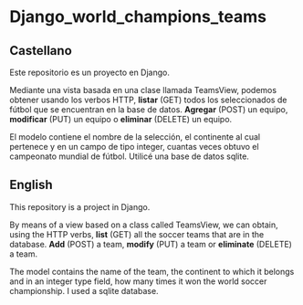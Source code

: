 # Django_world_champions_teams

## Castellano

Este repositorio es un proyecto en Django. 

Mediante una vista basada en una clase llamada TeamsView, podemos obtener usando los verbos HTTP, **listar** (GET) todos los seleccionados de fútbol que se encuentran en la base de datos. **Agregar** (POST) un equipo, **modificar** (PUT) un equipo o **eliminar** (DELETE) un equipo.

El modelo contiene el nombre de la selección, el continente al cual pertenece y en un campo de tipo integer, cuantas veces obtuvo el campeonato mundial de fútbol. Utilicé una base de datos sqlite. 

## English

This repository is a project in Django.

By means of a view based on a class called TeamsView, we can obtain, using the HTTP verbs, **list** (GET) all the soccer teams that are in the database. **Add** (POST) a team, **modify** (PUT) a team or **eliminate** (DELETE) a team.

The model contains the name of the team, the continent to which it belongs and in an integer type field, how many times it won the world soccer championship. I used a sqlite database.
